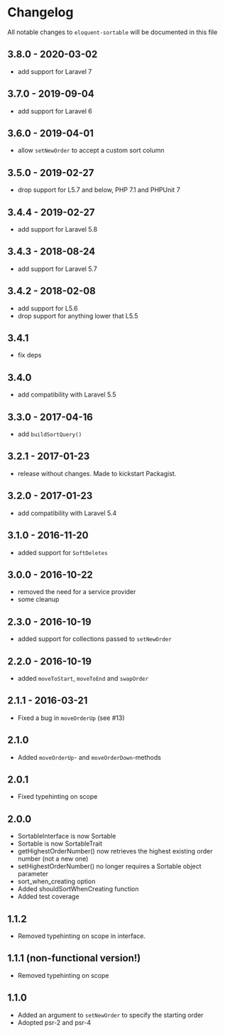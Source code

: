 # Changelog

All notable changes to `eloquent-sortable` will be documented in this file

## 3.8.0 - 2020-03-02

- add support for Laravel 7

## 3.7.0 - 2019-09-04

- add support for Laravel 6

## 3.6.0 - 2019-04-01

- allow `setNewOrder` to accept a custom sort column

## 3.5.0 - 2019-02-27

- drop support for L5.7 and below, PHP 7.1 and PHPUnit 7

## 3.4.4 - 2019-02-27

- add support for Laravel 5.8

## 3.4.3 - 2018-08-24

- add support for Laravel 5.7

## 3.4.2 - 2018-02-08

- add support for L5.6
- drop support for anything lower that L5.5

## 3.4.1

- fix deps

## 3.4.0

- add compatibility with Laravel 5.5

## 3.3.0 - 2017-04-16

- add `buildSortQuery()`

## 3.2.1 - 2017-01-23

- release without changes. Made to kickstart Packagist.

## 3.2.0 - 2017-01-23

- add compatibility with Laravel 5.4

## 3.1.0 - 2016-11-20

- added support for `SoftDeletes`

## 3.0.0 - 2016-10-22

- removed the need for a service provider
- some cleanup

## 2.3.0 - 2016-10-19

- added support for collections passed to `setNewOrder`

## 2.2.0 - 2016-10-19

- added `moveToStart`, `moveToEnd` and `swapOrder`

## 2.1.1 - 2016-03-21
- Fixed a bug in `moveOrderUp` (see #13)

## 2.1.0
- Added `moveOrderUp`- and `moveOrderDown`-methods

## 2.0.1
- Fixed typehinting on scope

## 2.0.0
- SortableInterface is now Sortable
- Sortable is now SortableTrait
- getHighestOrderNumber() now retrieves the highest existing order number (not a new one)
- setHighestOrderNumber() no longer requires a Sortable object parameter
- sort_when_creating option
- Added shouldSortWhenCreating function
- Added test coverage

## 1.1.2
- Removed typehinting on scope in interface.

## 1.1.1 (non-functional version!)
- Removed typehinting on scope

## 1.1.0
- Added an argument to `setNewOrder` to specify the starting order
- Adopted psr-2 and psr-4
